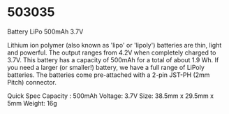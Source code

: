 # 503035
Battery LiPo 500mAh 3.7V

Lithium ion polymer (also known as 'lipo' or 'lipoly') batteries are thin, light and powerful. The output ranges from 4.2V when completely charged to 3.7V. This battery has a capacity of 500mAh for a total of about 1.9 Wh. If you need a larger (or smaller!) battery, we have a full range of LiPoly batteries. The batteries come pre-attached with a 2-pin JST-PH (2mm Pitch) connector.

Quick Spec
Capacity : 500mAh
Voltage: 3.7V
Size: 38.5mm x 29.5mm x 5mm
Weight: 16g
